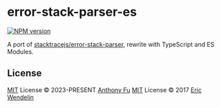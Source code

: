 # error-stack-parser-es

[![NPM version](https://img.shields.io/npm/v/error-stack-parser-es?color=a1b858&label=)](https://www.npmjs.com/package/error-stack-parser-es)

A port of [stacktracejs/error-stack-parser](https://github.com/stacktracejs/error-stack-parser), rewrite with TypeScript and ES Modules.

## License

[MIT](./LICENSE) License © 2023-PRESENT [Anthony Fu](https://github.com/antfu)
[MIT](./LICENSE) License © 2017 [Eric Wendelin](https://github.com/eriwen)
